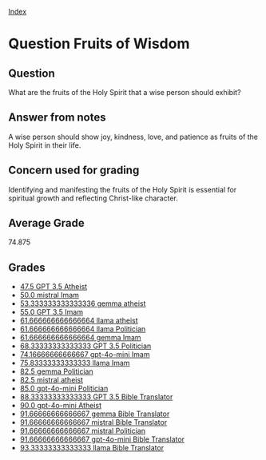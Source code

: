 
[Index](../../index.md)
# Question Fruits of Wisdom
## Question
What are the fruits of the Holy Spirit that a wise person should exhibit?

## Answer from notes
A wise person should show joy, kindness, love, and patience as fruits of the Holy Spirit in their life.

## Concern used for grading
Identifying and manifesting the fruits of the Holy Spirit is essential for spiritual growth and reflecting Christ-like character.

## Average Grade
74.875

## Grades
 * [47.5 GPT 3.5 Atheist](../answers/GPT_3.5_Atheist/Fruits_of_Wisdom.md)
 * [50.0 mistral Imam](../answers/mistral_Imam/Fruits_of_Wisdom.md)
 * [53.333333333333336 gemma atheist](../answers/gemma_atheist/Fruits_of_Wisdom.md)
 * [55.0 GPT 3.5 Imam](../answers/GPT_3.5_Imam/Fruits_of_Wisdom.md)
 * [61.666666666666664 llama atheist](../answers/llama_atheist/Fruits_of_Wisdom.md)
 * [61.666666666666664 llama Politician](../answers/llama_Politician/Fruits_of_Wisdom.md)
 * [61.666666666666664 gemma Imam](../answers/gemma_Imam/Fruits_of_Wisdom.md)
 * [68.33333333333333 GPT 3.5 Politician](../answers/GPT_3.5_Politician/Fruits_of_Wisdom.md)
 * [74.16666666666667 gpt-4o-mini Imam](../answers/gpt-4o-mini_Imam/Fruits_of_Wisdom.md)
 * [75.83333333333333 llama Imam](../answers/llama_Imam/Fruits_of_Wisdom.md)
 * [82.5 gemma Politician](../answers/gemma_Politician/Fruits_of_Wisdom.md)
 * [82.5 mistral atheist](../answers/mistral_atheist/Fruits_of_Wisdom.md)
 * [85.0 gpt-4o-mini Politician](../answers/gpt-4o-mini_Politician/Fruits_of_Wisdom.md)
 * [88.33333333333333 GPT 3.5 Bible Translator](../answers/GPT_3.5_Bible_Translator/Fruits_of_Wisdom.md)
 * [90.0 gpt-4o-mini Atheist](../answers/gpt-4o-mini_Atheist/Fruits_of_Wisdom.md)
 * [91.66666666666667 gemma Bible Translator](../answers/gemma_Bible_Translator/Fruits_of_Wisdom.md)
 * [91.66666666666667 mistral Bible Translator](../answers/mistral_Bible_Translator/Fruits_of_Wisdom.md)
 * [91.66666666666667 mistral Politician](../answers/mistral_Politician/Fruits_of_Wisdom.md)
 * [91.66666666666667 gpt-4o-mini Bible Translator](../answers/gpt-4o-mini_Bible_Translator/Fruits_of_Wisdom.md)
 * [93.33333333333333 llama Bible Translator](../answers/llama_Bible_Translator/Fruits_of_Wisdom.md)
